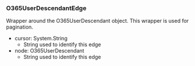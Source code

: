 ### O365UserDescendantEdge
Wrapper around the O365UserDescendant object. This wrapper is used for pagination.

- cursor: System.String
  - String used to identify this edge
- node: O365UserDescendant
  - String used to identify this edge
